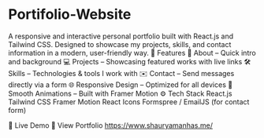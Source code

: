 # Portifolio-Website
A responsive and interactive personal portfolio built with React.js and Tailwind CSS. Designed to showcase my projects, skills, and contact information in a modern, user-friendly way.
🔗 Features
📄 About – Quick intro and background
💻 Projects – Showcasing featured works with live links
🛠️ Skills – Technologies & tools I work with
✉️ Contact – Send messages directly via a form
🌐 Responsive Design – Optimized for all devices
🎨 Smooth Animations – Built with Framer Motion
⚙️ Tech Stack
React.js
Tailwind CSS
Framer Motion
React Icons
Formspree / EmailJS (for contact form)

🚀 Live Demo
🔗 View Portfolio
https://www.shauryamanhas.me/
